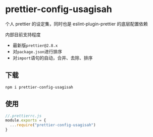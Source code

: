 # prettier-config-usagisah

个人 prettier 的设定集，同时也是 eslint-plugin-prettier 的底层配置依赖

内部目前支持程度

- 最新版`prettier@2.8.x`
- 对`package.json`进行排序
- 对`import`语句的自动，合并、去除、排序

## 下载

```shell
npm i prettier-config-usagisah
```

## 使用

```js
//.prettierrc.js
module.exports = {
  ...require("prettier-config-usagisah")
}
```
